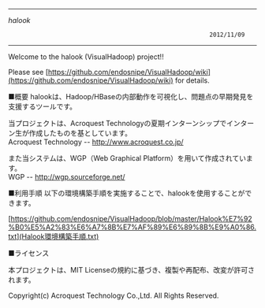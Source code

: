 ﻿
------------------------------------------------------------------------------

  _halook_

                                                             2012/11/09
------------------------------------------------------------------------------
Welcome to the halook (VisualHadoop) project!!

Please see [https://github.com/endosnipe/VisualHadoop/wiki](https://github.com/endosnipe/VisualHadoop/wiki) for details.


■概要
halookは、Hadoop/HBaseの内部動作を可視化し、問題点の早期発見を支援するツールです。

当プロジェクトは、Acroquest Technologyの夏期インターンシップでインターン生が作成したものを基としています。  
 Acroquest Technology -- http://www.acroquest.co.jp/

また当システムは、WGP（Web Graphical Platform）を用いて作成されています。  
 WGP -- http://wgp.sourceforge.net/


■利用手順
以下の環境構築手順を実施することで、halookを使用することができます。

[https://github.com/endosnipe/VisualHadoop/blob/master/Halook%E7%92%B0%E5%A2%83%E6%A7%8B%E7%AF%89%E6%89%8B%E9%A0%86.txt](Halook環境構築手順.txt)

■ライセンス

本プロジェクトは、MIT Licenseの規約に基づき、複製や再配布、改変が許可されます。


Copyright(c) Acroquest Technology Co.,Ltd. All Rights Reserved.
